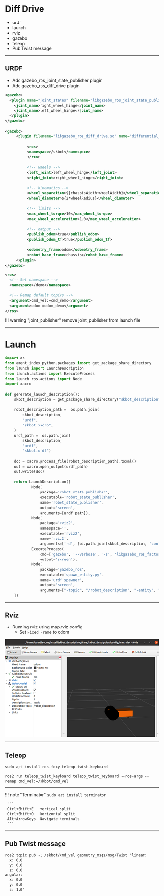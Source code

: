 # Diff Drive
- urdf
- launch
- rviz
- gazebo
- teleop
- Pub Twist message
---
## URDF
- Add gazebo_ros_joint_state_publisher plugin
- Add gazebo_ros_diff_drive plugin

```xml title="skbot.gazebo" linenums="1" hl_lines="2 9"
<gazebo>
  <plugin name="joint_states" filename="libgazebo_ros_joint_state_publisher.so">
    <joint_name>right_wheel_hinge</joint_name>
    <joint_name>left_wheel_hinge</joint_name>
  </plugin>
</gazebo>

<gazebo>
     <plugin filename="libgazebo_ros_diff_drive.so" name="differential_drive_controller">

          <ros>
          <namespace>/skbot</namespace>
          </ros>

          <!-- wheels -->
          <left_joint>left_wheel_hinge</left_joint>
          <right_joint>right_wheel_hinge</right_joint>

          <!-- kinematics -->
          <wheel_separation>${chassisWidth+wheelWidth}</wheel_separation>
          <wheel_diameter>${2*wheelRadius}</wheel_diameter>

          <!-- limits -->
          <max_wheel_torque>10</max_wheel_torque>
          <max_wheel_acceleration>1.0</max_wheel_acceleration>

          <!-- output -->
          <publish_odom>true</publish_odom>
          <publish_odom_tf>true</publish_odom_tf>

          <odometry_frame>odom</odometry_frame>
          <robot_base_frame>chassis</robot_base_frame>
     </plugin>
</gazebo>
```

```xml title="ros section inside plugin tag"
<ros>
  <!-- Set namespace -->
  <namespace>/demo</namespace>

  <!-- Remap default topics -->
  <argument>cmd_vel:=cmd_demo</argument>
  <argument>odom:=odom_demo</argument>
</ros>
```
!!! warning "joint_publisher"
     remove joint_publisher from launch file

---

# Launch
```python title="gz_rviz.launch.py"
import os
from ament_index_python.packages import get_package_share_directory
from launch import LaunchDescription
from launch.actions import ExecuteProcess
from launch_ros.actions import Node
import xacro

def generate_launch_description():
    skbot_description = get_package_share_directory("skbot_description")

    robot_description_path =  os.path.join(
        skbot_description,
        "urdf",
        "skbot.xacro",
    )
    urdf_path =  os.path.join(
        skbot_description,
        "urdf",
        "skbot.urdf")
    
    doc = xacro.process_file(robot_description_path).toxml()
    out = xacro.open_output(urdf_path)
    out.write(doc)
  
    return LaunchDescription([
            Node(
                package='robot_state_publisher',
                executable='robot_state_publisher',
                name='robot_state_publisher',
                output='screen',
                arguments=[urdf_path]),
            Node(
                package='rviz2',
                namespace='',
                executable='rviz2',
                name='rviz2',
                arguments=['-d', [os.path.join(skbot_description, 'config', 'map.rviz')]]),
            ExecuteProcess(
                cmd=['gazebo', '--verbose', '-s', 'libgazebo_ros_factory.so'],
                output='screen'),
            Node(
                package='gazebo_ros',
                executable='spawn_entity.py',
                name='urdf_spawner',
                output='screen',
                arguments=["-topic", "/robot_description", "-entity", "skbot"])
    ])
```
    
--- 

## Rviz
- Running rviz using map.rviz config
     - Set `Fixed Frame` to odom


![](/images/rviz_map.png)

---

## Teleop

``` title="install"
sudo apt install ros-foxy-teleop-twist-keyboard
```

```title="run and mapping"
ros2 run teleop_twist_keyboard teleop_twist_keyboard --ros-args --remap cmd_vel:=/skbot/cmd_vel
```

--- 

!!! note "Terminator"
     ```
     sudo apt install terminator
     ```

     ```
     Ctrl+Shift+E 	vertical split
     Ctrl+Shift+O 	horizontal split
     Alt+ArrowKeys 	Navigate terminals
     ```     

---

## Pub Twist message
```
ros2 topic pub -1 /skbot/cmd_vel geometry_msgs/msg/Twist "linear:
  x: 0.0
  y: 0.0
  z: 0.0
angular:
  x: 0.0
  y: 0.0
  z: 1.0" 

```

